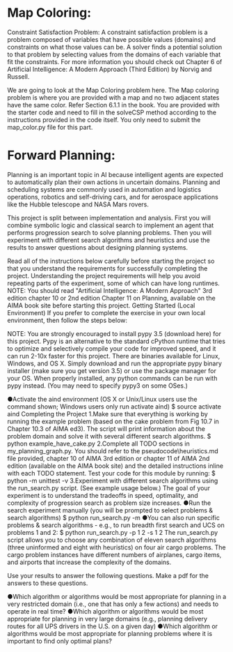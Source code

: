 # Map Coloring:

Constraint Satisfaction Problem:
A constraint satisfaction problem is a problem composed of variables that have possible values (domains) and constraints on what those values can be. A solver finds a potential solution to that problem by selecting values from the domains of each variable that fit the constraints. For more information you should check out Chapter 6 of Artificial Intelligence: A Modern Approach (Third Edition) by Norvig and Russell.

We are going to look at the Map Coloring problem here.  The Map coloring problem is where you are provided with a map and no two adjacent states have the same color. Refer Section 6.1.1 in the book.
You are provided with the starter code and need to fill in the solveCSP method according to the instructions provided in the code itself. You only need to submit the map_color.py file for this part.

# Forward Planning:
 
 Planning is an important topic in AI because intelligent agents are expected to automatically plan their own actions in uncertain domains. Planning and scheduling systems are commonly used in automation and logistics operations, robotics and self-driving cars, and for aerospace applications like the Hubble telescope and NASA Mars rovers.

This project is split between implementation and analysis. First you will combine symbolic logic and classical search to implement an agent that performs progression search to solve planning problems. Then you will experiment with different search algorithms and heuristics and use the results to answer questions about designing planning systems.

Read all of the instructions below carefully before starting the project so that you understand the requirements for successfully completing the project. Understanding the project requirements will help you avoid repeating parts of the experiment, some of which can have long runtimes.
NOTE: You should read "Artificial Intelligence: A Modern Approach" 3rd edition chapter 10 or 2nd edition Chapter 11 on Planning, available on the AIMA book site before starting this project.
Getting Started (Local Environment)
If you prefer to complete the exercise in your own local environment, then follow the steps below:

NOTE: You are strongly encouraged to install pypy 3.5 (download here) for this project. Pypy is an alternative to the standard cPython runtime that tries to optimize and selectively compile your code for improved speed, and it can run 2-10x faster for this project. There are binaries available for Linux, Windows, and OS X. Simply download and run the appropriate pypy binary installer (make sure you get version 3.5) or use the package manager for your OS. When properly installed, any python commands can be run with pypy instead. (You may need to specify pypy3 on some OSes.)

●Activate the aind environment (OS X or Unix/Linux users use the command shown; Windows users only run activate aind)
$ source activate aind
Completing the Project
1.Make sure that everything is working by running the example problem (based on the cake problem from Fig 10.7 in Chapter 10.3 of AIMA ed3). The script will print information about the problem domain and solve it with several different search algorithms.
$ python example_have_cake.py
2.Complete all TODO sections in my_planning_graph.py. You should refer to the pseudocode\heuristics.md file provided, chapter 10 of AIMA 3rd edition or chapter 11 of AIMA 2nd edition (available on the AIMA book site) and the detailed instructions inline with each TODO statement. Test your code for this module by running:
$ python -m unittest -v
3.Experiment with different search algorithms using the run_search.py script. (See example usage below.) The goal of your experiment is to understand the tradeoffs in speed, optimality, and complexity of progression search as problem size increases. 
●Run the search experiment manually (you will be prompted to select problems & search algorithms)
$ python run_search.py -m
●You can also run specific problems & search algorithms - e.g., to run breadth first search and UCS on problems 1 and 2:
$ python run_search.py -p 1 2 -s 1 2
The run_search.py script allows you to choose any combination of eleven search algorithms (three uninformed and eight with heuristics) on four air cargo problems. The cargo problem instances have different numbers of airplanes, cargo items, and airports that increase the complexity of the domains.

Use your results to answer the following questions. Make a pdf for the answers to these questions.

●Which algorithm or algorithms would be most appropriate for planning in a very restricted domain (i.e., one that has only a few actions) and needs to operate in real time?
●Which algorithm or algorithms would be most appropriate for planning in very large domains (e.g., planning delivery routes for all UPS drivers in the U.S. on a given day)
●Which algorithm or algorithms would be most appropriate for planning problems where it is important to find only optimal plans?
